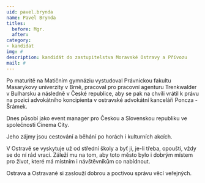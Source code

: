 ```yaml
---
uid: pavel.brynda
name: Pavel Brynda
titles:
  before: Mgr. 
  after: 
category:
- kandidat 
img: #
description: kandidát do zastupitelstva Moravské Ostravy a Přívozu
mail: #
---
```


Po maturitě na Matičním gymnáziu vystudoval Právnickou fakultu Masarykovy univerzity v Brně, pracoval pro pracovní agenturu Trenkwalder v Bulharsku a následně v České republice, aby se pak na chvíli vrátil k právu na pozici advokátního koncipienta v ostravské advokátní kanceláři Poncza - Šrámek.

Dnes působí jako event manager pro Českou a Slovenskou republiku ve společnosti Cinema City.

Jeho zájmy jsou cestování a běhání po horách i kulturních akcích.

V Ostravě se vyskytuje už od střední školy a byť ji, je-li třeba, opouští, vždy se do ní rád vrací. Záleží mu na tom, aby toto město bylo i dobrým místem pro život, které má místním i návštěvníkům co nabídnout.

Ostrava a Ostravané si zaslouží dobrou a poctivou správu věcí veřejných.

